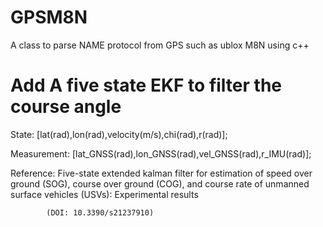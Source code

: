 # GPSM8N
A class to parse NAME protocol  from GPS such as ublox M8N using c++

# Add A five state EKF to filter the course angle

State: [lat(rad),lon(rad),velocity(m/s),chi(rad),r(rad)];

Measurement: [lat_GNSS(rad),lon_GNSS(rad),vel_GNSS(rad),r_IMU(rad)];

Reference: Five-state extended kalman filter for estimation of speed over ground (SOG), course over ground (COG), and course rate of unmanned surface vehicles (USVs): Experimental results

			(DOI: 10.3390/s21237910)
